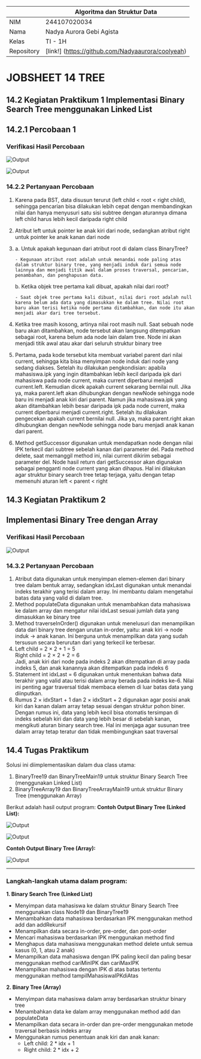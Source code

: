 
|  | Algoritma dan Struktur Data |
|--|--|
|NIM  | 244107020034  |
|Nama | Nadya Aurora Gebi Agista |
|Kelas | TI - 1H |
|Repository| [link!] (https://github.com/Nadyaaurora/coolyeah)

# JOBSHEET 14 TREE
## 14.2 Kegiatan Praktikum 1 Implementasi Binary Search Tree menggunakan Linked List
## 14.2.1 Percobaan 1
### Verifikasi Hasil Percobaan
![Output](../img/P1(1).png)

![Output](../img/P1(2).png)

### 14.2.2 Pertanyaan Percobaan
1. Karena pada BST, data disusun terurut (left child < root < right child), sehingga pencarian bisa dilakukan lebih cepat dengan membandingkan nilai dan hanya menyusuri satu sisi subtree dengan aturannya dimana left child harus lebih kecil daripada right child
2. Atribut left untuk pointer ke anak kiri dari node, sedangkan atribut right untuk pointer ke anak kanan dari node
3. a. Untuk apakah kegunaan dari atribut root di dalam class BinaryTree? 

	   - Kegunaan atribut root adalah untuk menandai node paling atas dalam struktur binary tree, yang menjadi induk dari semua node lainnya dan menjadi titik awal dalam proses traversal, pencarian, penambahan, dan penghapusan data.

    b. Ketika objek tree pertama kali dibuat, apakah nilai dari root?

	   - Saat objek tree pertama kali dibuat, nilai dari root adalah null karena belum ada data yang dimasukkan ke dalam tree. Nilai root baru akan terisi ketika node pertama ditambahkan, dan node itu akan menjadi akar dari tree tersebut.
4. Ketika tree masih kosong, artinya nilai root masih null. Saat sebuah node baru akan ditambahkan, node tersebut akan langsung ditempatkan sebagai root, karena belum ada node lain dalam tree. Node ini akan menjadi titik awal atau akar dari seluruh struktur binary tree
5. Pertama, pada kode tersebut kita membuat variabel parent dari nilai current, sehingga kita bisa menyimpan node induk dari node yang sedang diakses. Setelah itu dilakukan pengkondisian: apabila mahasiswa.ipk yang ingin ditambahkan lebih kecil daripada ipk dari mahasiswa pada node current, maka current diperbarui menjadi current.left. Kemudian dicek apakah current sekarang bernilai null. Jika ya, maka parent.left akan dihubungkan dengan newNode sehingga node baru ini menjadi anak kiri dari parent. Namun jika mahasiswa.ipk yang akan ditambahkan lebih besar daripada ipk pada node current, maka current diperbarui menjadi current.right. Setelah itu dilakukan pengecekan apakah current bernilai null. Jika ya, maka parent.right akan dihubungkan dengan newNode sehingga node baru menjadi anak kanan dari parent.
6. Method getSuccessor digunakan untuk mendapatkan node dengan nilai IPK terkecil dari subtree sebelah kanan dari parameter del. Pada method delete, saat memanggil method ini, nilai current dikirim sebagai parameter del. Node hasil return dari getSuccessor akan digunakan sebagai pengganti node current yang akan dihapus. Hal ini dilakukan agar struktur binary search tree tetap terjaga, yaitu dengan tetap memenuhi aturan left < parent < right

## 14.3 Kegiatan Praktikum 2
## Implementasi Binary Tree dengan Array 
### Verifikasi Hasil Percobaan
![Output](../img/P2.png)

### 14.3.2 Pertanyaan Percobaan
1. Atribut data digunakan untuk menyimpan elemen-elemen dari binary tree dalam bentuk array, sedangkan idxLast digunakan untuk menandai indeks terakhir yang terisi dalam array. Ini membantu dalam mengetahui batas data yang valid di dalam tree.
2. Method populateData digunakan untuk menambahkan data mahasiswa ke dalam array dan mengatur nilai idxLast sesuai jumlah data yang dimasukkan ke binary tree
3. Method traverseInOrder() digunakan untuk menelusuri dan menampilkan data dari binary tree dengan urutan in-order, yaitu: anak kiri → node induk → anak kanan. Ini berguna untuk menampilkan data yang sudah tersusun secara berurutan dari yang terkecil ke terbesar.
4. Left child = 2 × 2 + 1 = 5  
Right child = 2 × 2 + 2 = 6  
Jadi, anak kiri dari node pada indeks 2 akan ditempatkan di array pada indeks 5, dan anak kanannya akan ditempatkan pada indeks 6
5. Statement int idxLast = 6 digunakan untuk menentukan bahwa data terakhir yang valid atau terisi dalam array berada pada indeks ke-6. Nilai ini penting agar traversal tidak membaca elemen di luar batas data yang diinputkan.
6. Rumus 2 × idxStart + 1 dan 2 × idxStart + 2 digunakan agar posisi anak kiri dan kanan dalam array tetap sesuai dengan struktur pohon biner. Dengan rumus ini, data yang lebih kecil bisa otomatis tersimpan di indeks sebelah kiri dan data yang lebih besar di sebelah kanan, mengikuti aturan binary search tree. Hal ini menjaga agar susunan tree dalam array tetap teratur dan tidak membingungkan saat traversal

## 14.4 Tugas Praktikum
Solusi ini diimplementasikan dalam dua class utama:
1.  BinaryTree19 dan BinaryTreeMain19 untuk struktur Binary Search Tree (menggunakan Linked List)
2.  BinaryTreeArray19 dan BinaryTreeArrayMain19 untuk struktur Binary Tree (menggunakan Array)
    
Berikut adalah hasil output program:
**Contoh Output Binary Tree (Linked List):**

  ![Output](../img/BinaryTree(1).png)
  
  ![Output](../img/BinaryTree(2).png)

**Contoh Output Binary Tree (Array):**

  ![Output](../img/TugasArray.png)

----------

### Langkah-langkah utama dalam program:

**1. Binary Search Tree (Linked List)**

- Menyimpan data mahasiswa ke dalam struktur Binary Search Tree menggunakan class Node19 dan BinaryTree19
- Menambahkan data mahasiswa berdasarkan IPK menggunakan method add dan addRekursif
- Menampilkan data secara in-order, pre-order, dan post-order
- Mencari mahasiswa berdasarkan IPK menggunakan method find
- Menghapus data mahasiswa menggunakan method delete untuk semua kasus (0, 1, atau 2 anak)
- Menampilkan data mahasiswa dengan IPK paling kecil dan paling besar menggunakan method cariMinIPK dan cariMaxIPK
- Menampilkan mahasiswa dengan IPK di atas batas tertentu menggunakan method tampilMahasiswaIPKdiAtas
    

**2. Binary Tree (Array)**
- Menyimpan data mahasiswa dalam array berdasarkan struktur binary tree
- Menambahkan data ke dalam array menggunakan method add dan populateData
- Menampilkan data secara in-order dan pre-order menggunakan metode traversal berbasis indeks array
- Menggunakan rumus penentuan anak kiri dan anak kanan:
    -   Left child: 2 * idx + 1
    -   Right child: 2 * idx + 2